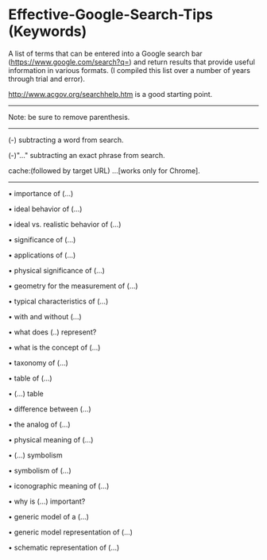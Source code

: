 # Effective-Google-Search-Tips (Keywords)
A list of terms that can be entered into a Google search bar (https://www.google.com/search?q=) and return results that provide useful information in various formats. (I compiled this list over a number of years through trial and error).


http://www.acgov.org/searchhelp.htm is a good starting point.

_________________________________________________________________________________________________________________________________________________________________

Note: be sure to remove parenthesis. 
_________________________________________________________________________________________________________________________________________________________________



(-) subtracting a word from search.

(-)"..." subtracting an exact phrase from search. 

cache:(followed by target URL) ...[works only for Chrome].

_________________________________________________________________________________________________________________________________________________________________


• importance of (...)

• ideal behavior of (...)

• ideal vs. realistic behavior of  (...)

• significance of (...)

• applications of (...)

• physical significance of (...)

• geometry for the measurement of (...)

• typical characteristics of (...)

• with and without (...)

• what does (..) represent?

• what is the concept of (...)

• taxonomy of (...)

• table of (...)

• (...) table

• difference between (...)

• the analog of (...)

• physical meaning of (...)

• (...) symbolism

• symbolism of (...)

• iconographic meaning of (...)

• why is (...) important?

• generic model of a (...)

• generic model representation of (...)

• schematic representation of (...)
